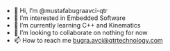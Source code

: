 - 👋 Hi, I’m @mustafabugraavci-qtr
- 👀 I’m interested in Embedded Software
- 🌱 I’m currently learning C++ and Kinematics
- 💞️ I’m looking to collaborate on nothing for now
- 📫 How to reach me bugra.avci@qtrtechnology.com

<!---
mustafabugraavci-qtr/mustafabugraavci-qtr is a ✨ special ✨ repository because its `README.md` (this file) appears on your GitHub profile.
You can click the Preview link to take a look at your changes.
--->
